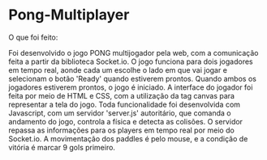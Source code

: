 # Pong-Multiplayer

O que foi feito:

Foi desenvolvido o jogo PONG multijogador pela web, com a comunicação feita a partir da biblioteca Socket.io. O jogo funciona para dois jogadores em tempo real, aonde cada um escolhe
o lado em que vai jogar e selecionam o botão 'Ready' quando estiverem prontos. Quando ambos os jogadores estiverem prontos, o jogo é iniciado. A interface do jogador foi feita por meio
de HTML e CSS, com a utilização da tag canvas para representar a tela do jogo. Toda funcionalidade foi desenvolvida com Javascript, com um servidor 'server.js' autoritário, que comanda
o andamento do jogo, controla a física e detecta as colisões. O servidor repassa as informações para os players em tempo real por meio do Socket.io. A movimentação dos paddles é pelo
mouse, e a condição de vitória é marcar 9 gols primeiro.
